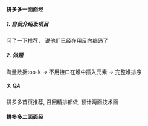 #### 拼多多一面面经
##### 1. 自我介绍及项目
问了一下推荐， 说他们已经在用反向编码了

##### 2. 做题
海量数据top-k -> 不用接口在堆中插入元素 -> 完整堆排序

##### 3. QA
拼多多首页推荐, 召回精排都做, 预计两面技术面


#### 拼多多二面面经
